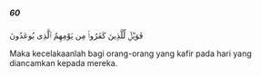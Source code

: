 ##### 60

<span class="ayah">فَوَيْلٌۭ لِّلَّذِينَ كَفَرُوا۟ مِن يَوْمِهِمُ ٱلَّذِى يُوعَدُونَ</span>

<span class="ayah_translation">Maka kecelakaanlah bagi orang-orang yang kafir pada hari yang diancamkan kepada mereka.</span>

